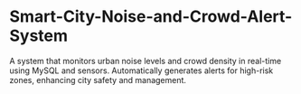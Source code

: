 # Smart-City-Noise-and-Crowd-Alert-System
A system that monitors urban noise levels and crowd density in real-time using MySQL and sensors. Automatically generates alerts for high-risk zones, enhancing city safety and management.
